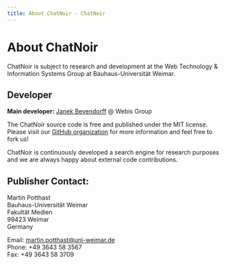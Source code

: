 ```yaml
---
title: About ChatNoir - ChatNoir
---
```


# About ChatNoir
ChatNoir is subject to research and development at the Web Technology & Information Systems Group at Bauhaus-Universität Weimar.

## Developer
**Main developer:** [Janek Bevendorff](https://github.com/phoerious) @ Webis Group

The ChatNoir source code is free and published under the MIT license.
Please visit our [GitHub organization](https://github.com/chatnoir-eu) for more information and feel free to fork us!

ChatNoir is continuously developed a search engine for research purposes and we are always happy about external code contributions.

## Publisher Contact:
Martin Potthast\
Bauhaus-Universität Weimar\
Fakultät Medien\
99423 Weimar\
Germany 

Email: [martin.potthast@uni-weimar.de](mailto:martin.potthast@uni-weimar.de)\
Phone: +49 3643 58 3567\
Fax: +49 3643 58 3709
